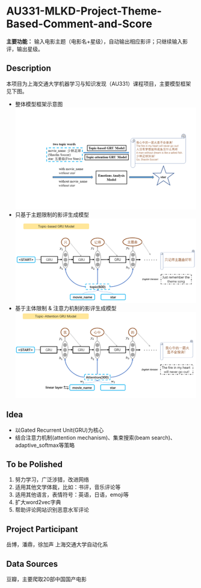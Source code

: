 # AU331-MLKD-Project-Theme-Based-Comment-and-Score
**主要功能：** 输入电影主题（电影名+星级），自动输出相应影评；只继续输入影评，输出星级。
## Description
本项目为上海交通大学机器学习与知识发现（AU331）课程项目，主要模型框架见下图。
- 整体模型框架示意图
![image](https://github.com/Bobyue0118/AU331-MLKD-Project-Theme-Based-Comment-and-Score/blob/master/assets/%E6%95%B4%E4%BD%93%E6%A1%86%E6%9E%B6.png)
- 只基于主题限制的影评生成模型
![image](https://github.com/Bobyue0118/AU331-MLKD-Project-Theme-Based-Comment-and-Score/blob/master/assets/%E5%BD%B1%E8%AF%84%E7%94%9F%E6%88%90%E6%A8%A1%E5%9E%8B1.png)
- 基于主体限制 & 注意力机制的影评生成模型
![image](https://github.com/Bobyue0118/AU331-MLKD-Project-Theme-Based-Comment-and-Score/blob/master/assets/%E5%BD%B1%E8%AF%84%E7%94%9F%E6%88%90%E6%A8%A1%E5%9E%8B2.png)
## Idea
- 以Gated Recurrent Unit(GRU)为核心
- 结合注意力机制(attention mechanism)、集束搜索(beam search)、adaptive_softmax等策略
## To be Polished
1. 努力学习，广泛涉猎，改进网络
2. 适用其他文学体裁，比如：书评，音乐评论等
3. 适用其他语言，表情符号：英语，日语，emoji等
4. 扩大word2vec字典
5. 帮助评论网站识别恶意水军评论
## Project Participant
岳博，潘鼎，徐加声 上海交通大学自动化系
## Data Sources
豆瓣，主要爬取20部中国国产电影
